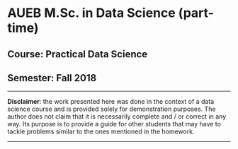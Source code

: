 # AUEB M.Sc. in Data Science (part-time)
## Course: Practical Data Science
## Semester: Fall 2018

----------

**Disclaimer**: the work presented here was done in the context of a data science course and is provided solely for demonstration purposes. The author does not claim that it is necessarily complete and / or correct in any way. Its purpose is to provide a guide for other students that may have to tackle problems similar to the ones mentioned in the homework.

----------